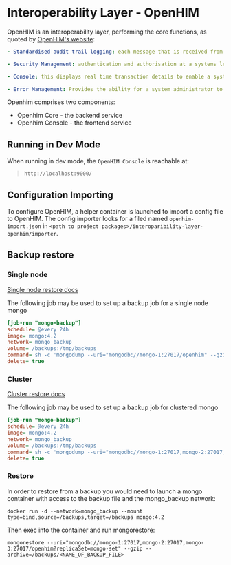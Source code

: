
# Interoperability Layer - OpenHIM

OpenHIM is an interoperability layer, performing the core functions, as quoted by [OpenHIM's website](http://openhim.org/):

```yml
- Standardised audit trail logging: each message that is received from a client should be logged (stored in its entirety with metadata) and audited (store key information about that transaction, who created it and when it was created).

- Security Management: authentication and authorisation at a systems level

- Console: this displays real time transaction details to enable a system administrator to monitor the operations of the HIE

- Error Management: Provides the ability for a system administrator to resolve errors and re-run transactions
```

Openhim comprises two components:

- Openhim Core - the backend service
- Openhim Console - the frontend service

## Running in Dev Mode

When running in dev mode, the `OpenHIM Console` is reachable at:

>`http://localhost:9000/`

## Configuration Importing

To configure OpenHIM, a helper container is launched to import a config file to OpenHIM. The config importer looks for a filed named `openhim-import.json` in `<path to project packages>/interoparibility-layer-openhim/importer`.

## Backup restore

### Single node

[Single node restore docs](https://www.mongodb.com/docs/v4.2/tutorial/backup-and-restore-tools/)

The following job may be used to set up a backup job for a single node mongo

```ini
[job-run "mongo-backup"]
schedule= @every 24h
image= mongo:4.2
network= mongo_backup
volume= /backups:/tmp/backups
command= sh -c 'mongodump --uri="mongodb://mongo-1:27017/openhim" --gzip --archive=/tmp/backups/mongodump_$(date +%s).gz'
delete= true
```

### Cluster

[Cluster restore docs](https://www.mongodb.com/docs/v4.2/tutorial/restore-replica-set-from-backup/)

The following job may be used to set up a backup job for clustered mongo

```ini
[job-run "mongo-backup"]
schedule= @every 24h
image= mongo:4.2
network= mongo_backup
volume= /backups:/tmp/backups
command= sh -c 'mongodump --uri="mongodb://mongo-1:27017,mongo-2:27017,mongo-3:27017/openhim?replicaSet=mongo-set" --gzip --archive=/tmp/backups/mongodump_$(date +%s).gz'
delete= true
```

### Restore

In order to restore from a backup you would need to launch a mongo container with access to the backup file and the mongo_backup network:

`docker run -d --network=mongo_backup --mount type=bind,source=/backups,target=/backups mongo:4.2`

Then exec into the container and run mongorestore:

`mongorestore --uri="mongodb://mongo-1:27017,mongo-2:27017,mongo-3:27017/openhim?replicaSet=mongo-set" --gzip --archive=/backups/<NAME_OF_BACKUP_FILE>`
